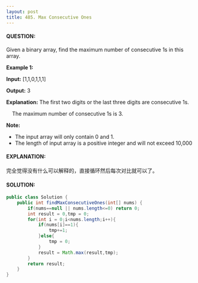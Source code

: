 ```yaml
---
layout: post
title: 485. Max Consecutive Ones
---
```


#### QUESTION:

Given a binary array, find the maximum number of consecutive 1s in this array.

**Example 1:**

**Input:** [1,1,0,1,1,1]

**Output:** 3

**Explanation:** The first two digits or the last three digits are consecutive 1s.

    The maximum number of consecutive 1s is 3.

**Note:**

- The input array will only contain 0 and 1.
- The length of input array is a positive integer and will not exceed 10,000



#### EXPLANATION:

完全觉得没有什么可以解释的，直接循环然后每次对比就可以了。

#### SOLUTION:

```java
public class Solution {
    public int findMaxConsecutiveOnes(int[] nums) {
        if(nums==null || nums.length<=0) return 0;
        int result = 0,tmp = 0;
        for(int i = 0;i<nums.length;i++){
            if(nums[i]==1){
                tmp+=1;
            }else{
                tmp = 0;
            }
            result = Math.max(result,tmp);
        }
        return result;
    }
}
```


